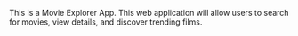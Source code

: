 This is a Movie Explorer App. This web application will allow users to search for movies, view details, and discover trending films.
